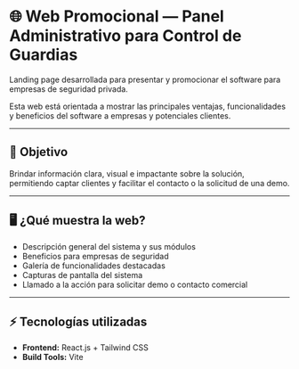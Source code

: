 # 🌐 Web Promocional — Panel Administrativo para Control de Guardias

Landing page desarrollada para presentar y promocionar el software para empresas de seguridad privada.

Esta web está orientada a mostrar las principales ventajas, funcionalidades y beneficios del software a empresas y potenciales clientes.

---

## 🚩 Objetivo

Brindar información clara, visual e impactante sobre la solución, permitiendo captar clientes y facilitar el contacto o la solicitud de una demo.

---

## 🖥️ ¿Qué muestra la web?

- Descripción general del sistema y sus módulos
- Beneficios para empresas de seguridad
- Galería de funcionalidades destacadas
- Capturas de pantalla del sistema
- Llamado a la acción para solicitar demo o contacto comercial

---

## ⚡ Tecnologías utilizadas

- **Frontend:** React.js + Tailwind CSS
- **Build Tools:** Vite
